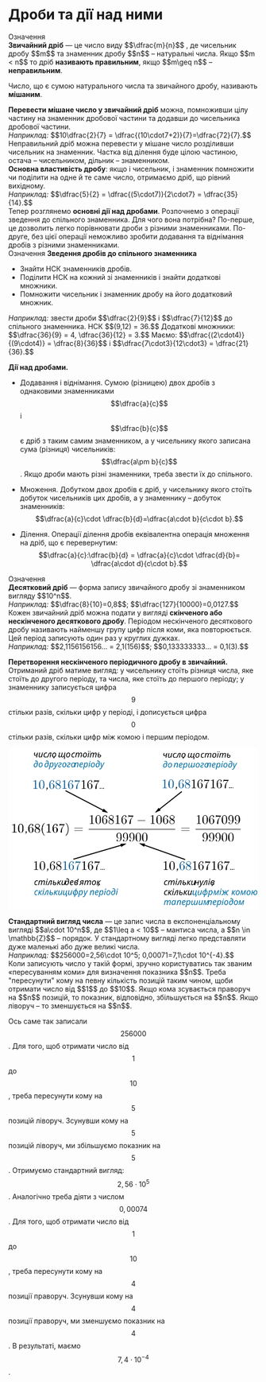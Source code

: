 # Дроби та дiї над ними

<div class="space">
<div class="eoz-wrap">
<span class="eoz">Означення</span>
<div class="eoz-text">
<b>Звичайний дрiб</b> — це число виду $$\dfrac{m}{n}$$ , де чисельник дробу $$m$$ та знаменник дробу $$n$$ – натуральнi числа. Якщо $$m < n$$ то дрiб <b>називають правильним</b>, якщо $$m\geq n$$ – <b>неправильним</b>.
</div>
</div>
</div>


Число, що є сумою натурального числа та звичайного дробу, називають **мiшаним**. 

<div class="space"><b>Перевести мiшане число у звичайний дрiб</b> можна, помноживши цiлу частину на знаменник дробової частини та додавши до чисельника дробової частини.</div>

<div class="space"><i>Наприклад:</i> $$10\dfrac{2}{7} = \dfrac{(10\cdot7+2)}{7}=\dfrac{72}{7}.$$</div>

<div class="space">Неправильний дрiб можна перевести у мiшане число роздiливши чисельник на знаменник. Частка вiд дiлення буде цiлою частиною, остача – чисельником, дiльник – знаменником.</div>

<div class="space"><b>Основна властивiсть дробу</b>: якщо i чисельник, i знаменник помножити чи подiлити на одне й те саме число, отримаємо дрiб, що рiвний вихiдному.</div>

<div class="space"><i>Наприклад:</i> $$\dfrac{5}{2} = \dfrac{(5\cdot7)}{2\cdot7} = \dfrac{35}{14}.$$</div>

<div class="space">Тепер розглянемо <b>основнi дiї над дробами</b>. Розпочнемо з операцiї зведення до спiльного знаменника. Для чого вона потрiбна? По-перше, це дозволить легко порiвнювати дроби з рiзними знаменниками. По-друге, без цiєї операцiї неможливо зробити додавання та вiднiмання дробiв з рiзними знаменниками.</div>

<div class="space">
<div class="alg-wrap">
<span class="alg">Означення</span> <b>Зведення дробiв до спiльного знаменника</b>
<div class="alg-text">
<ul>
<li>Знайти НСК знаменникiв дробiв.</li>
<li>Подiлити НСК на кожний зi знаменникiв i знайти додатковi множники.</li>
<li>Помножити чисельник i знаменник дробу на його додатковий множник.</li>
</ul>
</div>
</div>
</div>

<div class="space">
<i>Наприклад:</i> звести дроби $$\dfrac{2}{9}$$ i $$\dfrac{7}{12}$$ до спiльного знаменника. НСК $$(9,12) = 36.$$ Додатковi множники: $$\dfrac{36}{9} = 4, \dfrac{36}{12} = 3.$$ Маємо: $$\dfrac{(2\cdot4)}{(9\cdot4)} = \dfrac{8}{36}$$ i $$\dfrac{7\cdot3}{12\cdot3} = \dfrac{21}{36}.$$</div>


**Дiї над дробами.**
* Додавання i вiднiмання. Сумою (рiзницею) двох дробiв з однаковими знаменниками $$\dfrac{a}{c}$$ i $$\dfrac{b}{c}$$ є дрiб з таким самим знаменником, а у чисельнику якого записана сума (рiзниця) чисельникiв: $$\dfrac{a\pm b}{c}$$. Якщо дроби мають різні знаменники, треба звести їх до спільного.

* Множення. Добутком двох дробів є дріб, у чисельнику якого стоїть добуток чисельників цих дробів, а у знаменнику – добуток знаменників: $$\dfrac{a}{c}\cdot \dfrac{b}{d}=\dfrac{a\cdot b}{c\cdot b}.$$

* Ділення. Операції ділення дробів еквівалентна операція множення на дріб, що є перевернутим: $$\dfrac{a}{c}:\dfrac{b}{d} = \dfrac{a}{c}\cdot \dfrac{d}{b}= \dfrac{a\cdot d}{c\cdot b}.$$

<div class="space">
</div>

<div class="space">
<div class="eoz-wrap">
<span class="eoz">Означення</span>
<div class="eoz-text">
<b>Десятковий дрiб</b> — форма запису звичайного дробу зi знаменником вигляду $$10^n$$.
</div>
</div>
</div>

<div class="space"><i>Наприклад:</i> $$\dfrac{8}{10}=0,8$$; $$\dfrac{127}{10000}=0,0127.$$</div>

<div class="space">Кожен звичайний дріб можна подати у вигляді <b>скінченого або нескінченого десяткового дробу</b>. Періодом нескінченого десяткового дробу називають найменшу групу цифр після коми, яка повторюється. Цей період записують один раз у круглих дужках.</div>

<div class="space"><i>Наприклад:</i> $$2,1156156156... = 2,1(156)$$; $$0,133333333... = 0,1(3).$$</div>

**Перетворення нескінченого періодичного дробу в звичайний.** Отриманий дріб матиме вигляд: у чисельнику стоїть різниця числа, яке стоїть до другого періоду, та числа, яке стоїть до першого періоду; у знаменнику записується цифра $$9$$ стільки разів, скільки цифр у періоді, і дописується цифра $$0$$ стільки разів, скільки цифр між комою і першим періодом.

<div class="space"><p align="center"><img align="middle" class="image" src="../pics/pic3.svg"/></p></div>

<div class="space"><b>Стандартний вигляд числа</b> — це запис числа в експоненціальному вигляді $$a\cdot 10^n$$, де $$1\leq a < 10$$ – мантиса числа, а $$n \in \mathbb{Z}$$ – порядок. У стандартному вигляді легко представляти дуже маленькі або дуже великі числа.</div>

<div class="space"><i>Наприклад:</i> $$256000=2,56\cdot 10^5; 0,00071=7,1\cdot 10^{-4}.$$</div>

<div class="space">Коли записують число у такій формі, зручно користуватись так званим «пересуванням коми» для визначення показника $$n$$. Треба "пересунути" кому на певну кількість позицій таким чином, щоби отримати число від $$1$$ до $$10$$. Якщо кома зсувається праворуч на $$n$$ позицій, то показник, відповідно, збільшується на $$n$$. Якщо ліворуч – то зменшується на $$n$$.</div>

Ось саме так записали $$256000$$. Для того, щоб отримати число від $$1$$ до $$10$$, треба пересунути кому на $$5$$ позицій ліворуч. Зсунувши кому на $$5$$ позицій ліворуч, ми збільшуємо показник на $$5$$. Отримуємо стандартний вигляд: $$2,56\cdot10^5$$. Аналогічно треба діяти з числом $$0,00074$$. Для того, щоб отримати число від $$1$$ до $$10$$, треба пересунути кому на $$4$$ позиції праворуч. Зсунувши кому на $$4$$ позиції праворуч, ми зменшуємо показник на $$4$$. В результаті, маємо $$7,4\cdot10^{-4}$$.